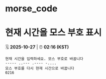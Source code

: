 # morse_code
# 현재 시간을 모스 부호 표시
<!-- MORSE_TIME_START -->
🗓️ **2025-10-27** | ⏰ **02:16 (KST)**

```
현재 시간을 입력하세요. 모스 부호로 바꿉니다
----- ..--- .---- -....
모스 부호를 다시 현재 시간으로 바꿉니다
0216
```
<!-- MORSE_TIME_END -->
